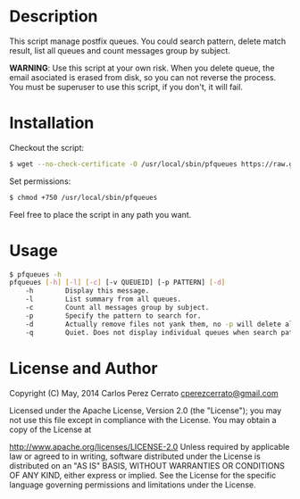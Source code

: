 Description
================

This script manage postfix queues. You could search pattern, delete match result, list all queues and count messages group by subject. 

**WARNING**: Use this script at your own risk. When you delete queue, the email asociated is erased from disk, so you can not reverse the process. You must be superuser to use this script, if you don't, it will fail.



Installation
============

Checkout the script:

```bash
$ wget --no-check-certificate -O /usr/local/sbin/pfqueues https://raw.githubusercontent.com/cperezcerrato/pfqueues/master/pfqueues
```

Set permissions:
```bash
$ chmod +750 /usr/local/sbin/pfqueues
```

Feel free to place the script in any path you want.

Usage
=====

```bash
$ pfqueues -h
pfqueues [-h] [-l] [-c] [-v QUEUEID] [-p PATTERN] [-d]
    -h        Display this message.
    -l        List summary from all queues.
    -c        Count all messages group by subject.
    -p        Specify the pattern to search for.
    -d        Actually remove files not yank them, no -p will delete all the messages!
    -q        Quiet. Does not display individual queues when search pattern. Faster.
```


License and Author
==================
Copyright (C) May, 2014 Carlos Perez Cerrato <cperezcerrato@gmail.com>

Licensed under the Apache License, Version 2.0 (the "License");
you may not use this file except in compliance with the License.
You may obtain a copy of the License at

http://www.apache.org/licenses/LICENSE-2.0
Unless required by applicable law or agreed to in writing, software
distributed under the License is distributed on an "AS IS" BASIS,
WITHOUT WARRANTIES OR CONDITIONS OF ANY KIND, either express or implied.
See the License for the specific language governing permissions and
limitations under the License.
